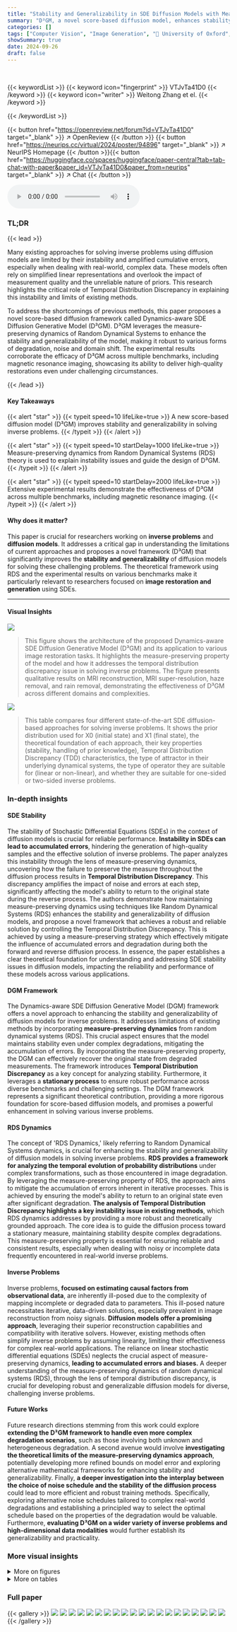 ```yaml
---
title: "Stability and Generalizability in SDE Diffusion Models with Measure-Preserving Dynamics"
summary: "D³GM, a novel score-based diffusion model, enhances stability & generalizability in solving inverse problems by leveraging measure-preserving dynamics, enabling robust image reconstruction across dive..."
categories: []
tags: ["Computer Vision", "Image Generation", "🏢 University of Oxford",]
showSummary: true
date: 2024-09-26
draft: false
---
```


<br>

{{< keywordList >}}
{{< keyword icon="fingerprint" >}} VTJvTa41D0 {{< /keyword >}}
{{< keyword icon="writer" >}} Weitong Zhang et el. {{< /keyword >}}
 
{{< /keywordList >}}

{{< button href="https://openreview.net/forum?id=VTJvTa41D0" target="_blank" >}}
↗ OpenReview
{{< /button >}}
{{< button href="https://neurips.cc/virtual/2024/poster/94896" target="_blank" >}}
↗ NeurIPS Homepage
{{< /button >}}{{< button href="https://huggingface.co/spaces/huggingface/paper-central?tab=tab-chat-with-paper&paper_id=VTJvTa41D0&paper_from=neurips" target="_blank" >}}
↗ Chat
{{< /button >}}



<audio controls>
    <source src="https://ai-paper-reviewer.com/VTJvTa41D0/podcast.wav" type="audio/wav">
    Your browser does not support the audio element.
</audio>


### TL;DR


{{< lead >}}

Many existing approaches for solving inverse problems using diffusion models are limited by their instability and amplified cumulative errors, especially when dealing with real-world, complex data.  These models often rely on simplified linear representations and overlook the impact of measurement quality and the unreliable nature of priors. This research highlights the critical role of Temporal Distribution Discrepancy in explaining this instability and limits of existing methods.

To address the shortcomings of previous methods, this paper proposes a novel score-based diffusion framework called Dynamics-aware SDE Diffusion Generative Model (D³GM). D³GM leverages the measure-preserving dynamics of Random Dynamical Systems to enhance the stability and generalizability of the model, making it robust to various forms of degradation, noise and domain shift. The experimental results corroborate the efficacy of D³GM across multiple benchmarks, including magnetic resonance imaging, showcasing its ability to deliver high-quality restorations even under challenging circumstances.

{{< /lead >}}


#### Key Takeaways

{{< alert "star" >}}
{{< typeit speed=10 lifeLike=true >}} A new score-based diffusion model (D³GM) improves stability and generalizability in solving inverse problems. {{< /typeit >}}
{{< /alert >}}

{{< alert "star" >}}
{{< typeit speed=10 startDelay=1000 lifeLike=true >}} Measure-preserving dynamics from Random Dynamical Systems (RDS) theory is used to explain instability issues and guide the design of D³GM. {{< /typeit >}}
{{< /alert >}}

{{< alert "star" >}}
{{< typeit speed=10 startDelay=2000 lifeLike=true >}} Extensive experimental results demonstrate the effectiveness of D³GM across multiple benchmarks, including magnetic resonance imaging. {{< /typeit >}}
{{< /alert >}}

#### Why does it matter?
This paper is crucial for researchers working on **inverse problems** and **diffusion models**. It addresses a critical gap in understanding the limitations of current approaches and proposes a novel framework (D³GM) that significantly improves the **stability and generalizability** of diffusion models for solving these challenging problems. The theoretical framework using RDS and the experimental results on various benchmarks make it particularly relevant to researchers focused on **image restoration and generation** using SDEs.

------
#### Visual Insights



![](https://ai-paper-reviewer.com/VTJvTa41D0/figures_5_1.jpg)

> This figure shows the architecture of the proposed Dynamics-aware SDE Diffusion Generative Model (D³GM) and its application to various image restoration tasks.  It highlights the measure-preserving property of the model and how it addresses the temporal distribution discrepancy issue in solving inverse problems. The figure presents qualitative results on MRI reconstruction, MRI super-resolution, haze removal, and rain removal, demonstrating the effectiveness of D³GM across different domains and complexities.





![](https://ai-paper-reviewer.com/VTJvTa41D0/tables_3_1.jpg)

> This table compares four different state-of-the-art SDE diffusion-based approaches for solving inverse problems.  It shows the prior distribution used for X0 (initial state) and X1 (final state), the theoretical foundation of each approach, their key properties (stability, handling of prior knowledge), Temporal Distribution Discrepancy (TDD) characteristics, the type of attractor in their underlying dynamical systems, the type of operator they are suitable for (linear or non-linear), and whether they are suitable for one-sided or two-sided inverse problems.





### In-depth insights


#### SDE Stability
The stability of Stochastic Differential Equations (SDEs) in the context of diffusion models is crucial for reliable performance.  **Instability in SDEs can lead to accumulated errors**, hindering the generation of high-quality samples and the effective solution of inverse problems. The paper analyzes this instability through the lens of measure-preserving dynamics, uncovering how the failure to preserve the measure throughout the diffusion process results in **Temporal Distribution Discrepancy**. This discrepancy amplifies the impact of noise and errors at each step, significantly affecting the model's ability to return to the original state during the reverse process. The authors demonstrate how maintaining measure-preserving dynamics using techniques like Random Dynamical Systems (RDS) enhances the stability and generalizability of diffusion models, and propose a novel framework that achieves a robust and reliable solution by controlling the Temporal Distribution Discrepancy. This is achieved by using a measure-preserving strategy which effectively mitigate the influence of accumulated errors and degradation during both the forward and reverse diffusion process. In essence, the paper establishes a clear theoretical foundation for understanding and addressing SDE stability issues in diffusion models, impacting the reliability and performance of these models across various applications.

#### DGM Framework
The Dynamics-aware SDE Diffusion Generative Model (DGM) framework offers a novel approach to enhancing the stability and generalizability of diffusion models for inverse problems.  It addresses limitations of existing methods by incorporating **measure-preserving dynamics** from random dynamical systems (RDS). This crucial aspect ensures that the model maintains stability even under complex degradations, mitigating the accumulation of errors. By incorporating the measure-preserving property, the DGM can effectively recover the original state from degraded measurements.  The framework introduces **Temporal Distribution Discrepancy** as a key concept for analyzing stability. Furthermore, it leverages a **stationary process** to ensure robust performance across diverse benchmarks and challenging settings.  The DGM framework represents a significant theoretical contribution, providing a more rigorous foundation for score-based diffusion models, and promises a powerful enhancement in solving various inverse problems.

#### RDS Dynamics
The concept of 'RDS Dynamics,' likely referring to Random Dynamical Systems dynamics, is crucial for enhancing the stability and generalizability of diffusion models in solving inverse problems.  **RDS provides a framework for analyzing the temporal evolution of probability distributions** under complex transformations, such as those encountered in image degradation. By leveraging the measure-preserving property of RDS, the approach aims to mitigate the accumulation of errors inherent in iterative processes.  This is achieved by ensuring the model's ability to return to an original state even after significant degradation.  **The analysis of Temporal Distribution Discrepancy highlights a key instability issue in existing methods**, which RDS dynamics addresses by providing a more robust and theoretically grounded approach. The core idea is to guide the diffusion process toward a stationary measure, maintaining stability despite complex degradations. This measure-preserving property is essential for ensuring reliable and consistent results, especially when dealing with noisy or incomplete data frequently encountered in real-world inverse problems.

#### Inverse Problems
Inverse problems, **focused on estimating causal factors from observational data**, are inherently ill-posed due to the complexity of mapping incomplete or degraded data to parameters.  This ill-posed nature necessitates iterative, data-driven solutions, especially prevalent in image reconstruction from noisy signals. **Diffusion models offer a promising approach**, leveraging their superior reconstruction capabilities and compatibility with iterative solvers. However, existing methods often simplify inverse problems by assuming linearity, limiting their effectiveness for complex real-world applications. The reliance on linear stochastic differential equations (SDEs) neglects the crucial aspect of measure-preserving dynamics, **leading to accumulated errors and biases.**  A deeper understanding of the measure-preserving dynamics of random dynamical systems (RDS), through the lens of temporal distribution discrepancy, is crucial for developing robust and generalizable diffusion models for diverse, challenging inverse problems.

#### Future Works
Future research directions stemming from this work could explore **extending the D³GM framework to handle even more complex degradation scenarios**, such as those involving both unknown and heterogeneous degradation.  A second avenue would involve **investigating the theoretical limits of the measure-preserving dynamics approach**, potentially developing more refined bounds on model error and exploring alternative mathematical frameworks for enhancing stability and generalizability.  Finally, **a deeper investigation into the interplay between the choice of noise schedule and the stability of the diffusion process** could lead to more efficient and robust training methods.  Specifically, exploring alternative noise schedules tailored to complex real-world degradations and establishing a principled way to select the optimal schedule based on the properties of the degradation would be valuable.  Furthermore, **evaluating D³GM on a wider variety of inverse problems and high-dimensional data modalities** would further establish its generalizability and practicality.


### More visual insights

<details>
<summary>More on figures
</summary>


![](https://ai-paper-reviewer.com/VTJvTa41D0/figures_7_1.jpg)

> This figure illustrates the proposed Dynamics-aware SDE Diffusion Generative Model (D³GM) for solving inverse problems.  It highlights the importance of measure-preserving dynamics in maintaining stability during the diffusion process and addresses the issue of temporal distribution discrepancy. The figure shows the architecture of D³GM, which involves a forward and reverse process. The model is applied to various tasks including MRI reconstruction, MRI super-resolution, real dense haze removal, and rain removal, with reconstruction results shown for each task. These results are compared to the ground truth, demonstrating the effectiveness of D³GM in restoring high-quality images from degraded inputs.


![](https://ai-paper-reviewer.com/VTJvTa41D0/figures_7_2.jpg)

> This figure displays sampling trajectories of different SDE diffusion models over time.  It visually demonstrates the stability and instability of various approaches. The top row shows the sampling trajectory of a standard Score-based Generative Model (SGM). The middle rows showcase transitionary SGMs, specifically, a Coefficient Decoupled SDE (Coef. Dec. SDE) and an Ornstein-Uhlenbeck SDE (OU SDE). The bottom row illustrates the sampling trajectory of the proposed Dynamics-aware SDE Diffusion Generative Model (D³GM). By comparing the trajectories across different models, the figure highlights the stability and generalizability advantages of the D³GM in handling challenging inverse problems. The instability of other models is evidenced by their failure to consistently converge towards the target distribution.


![](https://ai-paper-reviewer.com/VTJvTa41D0/figures_24_1.jpg)

> This figure illustrates the concept of reverse initialization and its relation to the basin of attraction in the context of the proposed diffusion model. The left side shows a schematic of the forward and reverse diffusion processes.  The forward process (red arrow) maps the high-quality image (x₀) to the low-quality observation (y) through the operator A. The reverse process (brown arrow) aims to recover x₀ from y.  The dotted oval represents the basin of attraction around the true high-quality image (x₀). The right-hand side provides a visual interpretation in a three-dimensional space. Each curve represents the probability distribution at a different time step. As the reverse process progresses (indicated by the red arrows), the distribution shifts from being spread out around y to being concentrated around the actual image (x₀).  The success of the reverse process depends on whether it starts in the basin of attraction (as shown). Starting far outside the basin of attraction can lead to the diffusion process converging to a point other than x₀. 


![](https://ai-paper-reviewer.com/VTJvTa41D0/figures_25_1.jpg)

> This figure displays qualitative comparison results for deraining and dehazing tasks.  It shows low-quality (LQ) images, images processed by the Dynamics-aware SDE Diffusion Generative Model (D³GM), and ground truth (GT) high-quality images side-by-side for various examples in each task, demonstrating the visual quality improvement achieved by the proposed method.


![](https://ai-paper-reviewer.com/VTJvTa41D0/figures_26_1.jpg)

> This figure displays the deraining results of the proposed D³GM method on images with heavy rain.  It shows three columns: the first shows the low-quality (LQ) images with heavy rain streaks, the second shows the images after deraining with D³GM, and the third shows the ground truth (GT) images.  The results demonstrate the ability of the D³GM model to effectively remove rain streaks while preserving image details and quality.


![](https://ai-paper-reviewer.com/VTJvTa41D0/figures_27_1.jpg)

> This figure showcases the performance of the D³GM model on real-world hazy images. It presents three columns: the first shows the low-quality (LQ) hazy input images, the second displays the images restored by the D³GM model (D³GM (ours)), and the third shows the corresponding ground truth (GT) images.  The results demonstrate the model's ability to effectively remove haze from real-world images, preserving details and improving visual quality.


![](https://ai-paper-reviewer.com/VTJvTa41D0/figures_28_1.jpg)

> This figure shows the MRI reconstruction results obtained using the proposed D³GM method compared to the ground truth (GT) and low-quality (LQ) images.  The results are presented for two different undersampling rates (8x and 16x) and two encoding directions (Frequency-encoding and Phase-encoding).  It illustrates the model's performance in reconstructing MRI images from undersampled k-space data, highlighting its effectiveness in handling different undersampling levels and encoding schemes.


![](https://ai-paper-reviewer.com/VTJvTa41D0/figures_29_1.jpg)

> This figure displays the results of MRI super-resolution using the proposed D³GM method.  It shows the low-quality (LQ) input images, the results produced by D³GM, and the ground truth (GT) images. The images are arranged in columns, with each column representing a different sample. This visualization allows for a qualitative assessment of the model's performance on in-domain data.


![](https://ai-paper-reviewer.com/VTJvTa41D0/figures_30_1.jpg)

> This figure shows the architecture of the proposed Dynamics-aware SDE Diffusion Generative Model (D³GM) and illustrates its application to various image restoration tasks.  The left side shows the overall framework with the forward and reverse processes using measure-preserving dynamics to enhance stability. The right side presents qualitative results of D³GM on four different tasks: MRI reconstruction (with 8x and 16x undersampling), MRI super-resolution (4x upscaling), real dense haze removal and rain removal, demonstrating its effectiveness across diverse image restoration problems.


![](https://ai-paper-reviewer.com/VTJvTa41D0/figures_31_1.jpg)

> This figure shows the results of MRI reconstruction using the proposed D³GM method.  Two different undersampling rates (8x and 16x) were used, and results are displayed for both frequency-encoding and phase-encoding directions. For each undersampling rate and direction, the low-quality (LQ) input image, the reconstruction result from D³GM, and the ground truth (GT) are shown side-by-side for comparison. This visualization helps to illustrate the performance of D³GM across different undersampling scenarios and encoding directions, demonstrating its ability to reconstruct high-quality images from undersampled data.


</details>




<details>
<summary>More on tables
</summary>


![](https://ai-paper-reviewer.com/VTJvTa41D0/tables_6_1.jpg)
> This table compares four different SDE diffusion-based approaches: SGM, IR-SDE, I2SB, and the proposed D³GM.  It highlights key differences in their prior distributions (p(X0), p(X1)), theoretical foundations, properties, and whether they are suitable for linear, nonlinear, or blind inverse problems.  D³GM is shown to improve on stability and robustness compared to existing methods.

![](https://ai-paper-reviewer.com/VTJvTa41D0/tables_8_1.jpg)
> This table presents the quantitative results of the fastMRI dataset using different acceleration rates (x8 and x16).  The performance of various methods, including ZeroFilling, D5C5, DAGAN, SwinMR, DiffuseRecon, CDiffMR, and the proposed D³GM, is evaluated using PSNR, SSIM, and LPIPS metrics.  Higher PSNR and SSIM values, and lower LPIPS values indicate better image reconstruction quality.

![](https://ai-paper-reviewer.com/VTJvTa41D0/tables_8_2.jpg)
> This table presents the quantitative results of MRI super-resolution (SR) experiments conducted on the IXI dataset.  It specifically focuses on the performance of various methods on unseen datasets, showcasing the generalizability and robustness of the approaches across different domains and acquisition parameters. The table includes PSNR and SSIM scores, which are common image quality metrics,  for multiple methods, including the proposed D³GM model, on three different datasets (HH, Guys, and IOP).  Higher scores indicate better performance.  The 'unseen datasets' aspect highlights the importance of the cross-domain generalization capabilities assessed.

![](https://ai-paper-reviewer.com/VTJvTa41D0/tables_9_1.jpg)
> This table compares the performance of the proposed D³GM model against other state-of-the-art deraining methods on the rain200H dataset.  The metrics used for comparison are PSNR (Peak Signal-to-Noise Ratio), SSIM (Structural Similarity Index), the number of parameters, and FLOPs (floating point operations).  The table shows that D³GM achieves competitive performance with a smaller number of FLOPs, suggesting improved efficiency.

![](https://ai-paper-reviewer.com/VTJvTa41D0/tables_9_2.jpg)
> This table compares various SDE diffusion-based approaches, including SGMs, transitionary SGMs and the proposed D³GM.  It contrasts their prior distributions, the underlying SDEs used (linear, mean-reverting, or measure-preserving), and their properties, highlighting the advantages of the D³GM. Specifically, it shows how D³GM achieves greater robustness and stability by utilizing measure-preserving RDS.

![](https://ai-paper-reviewer.com/VTJvTa41D0/tables_22_1.jpg)
> This table provides details on the datasets used in the MRI reconstruction and super-resolution experiments.  It lists the source and target domains, including the number of subjects and slices used for training and testing.  For the source domain (HH IXI Brain), information on the hospital, scanner type, repetition time, echo train length, matrix size and receiver coil type are also provided.  The target domains (Guys IXI Brain and IOP IXI Brain) include similar information, with some data missing for IOP (e.g., sequence parameters).  This information is crucial for understanding and reproducing the experimental results. 

![](https://ai-paper-reviewer.com/VTJvTa41D0/tables_22_2.jpg)
> This table presents a quantitative comparison of different deraining methods on the Rain100H and Rain100L datasets.  The metrics used are PSNR (Peak Signal-to-Noise Ratio), SSIM (Structural Similarity Index), and LPIPS (Learned Perceptual Image Patch Similarity). Higher PSNR and SSIM values, and lower LPIPS values indicate better deraining performance.  The best performing method for each metric is shown in bold, while the second-best is underlined.

</details>




### Full paper

{{< gallery >}}
<img src="https://ai-paper-reviewer.com/VTJvTa41D0/1.png" class="grid-w50 md:grid-w33 xl:grid-w25" />
<img src="https://ai-paper-reviewer.com/VTJvTa41D0/2.png" class="grid-w50 md:grid-w33 xl:grid-w25" />
<img src="https://ai-paper-reviewer.com/VTJvTa41D0/3.png" class="grid-w50 md:grid-w33 xl:grid-w25" />
<img src="https://ai-paper-reviewer.com/VTJvTa41D0/4.png" class="grid-w50 md:grid-w33 xl:grid-w25" />
<img src="https://ai-paper-reviewer.com/VTJvTa41D0/5.png" class="grid-w50 md:grid-w33 xl:grid-w25" />
<img src="https://ai-paper-reviewer.com/VTJvTa41D0/6.png" class="grid-w50 md:grid-w33 xl:grid-w25" />
<img src="https://ai-paper-reviewer.com/VTJvTa41D0/7.png" class="grid-w50 md:grid-w33 xl:grid-w25" />
<img src="https://ai-paper-reviewer.com/VTJvTa41D0/8.png" class="grid-w50 md:grid-w33 xl:grid-w25" />
<img src="https://ai-paper-reviewer.com/VTJvTa41D0/9.png" class="grid-w50 md:grid-w33 xl:grid-w25" />
<img src="https://ai-paper-reviewer.com/VTJvTa41D0/10.png" class="grid-w50 md:grid-w33 xl:grid-w25" />
<img src="https://ai-paper-reviewer.com/VTJvTa41D0/11.png" class="grid-w50 md:grid-w33 xl:grid-w25" />
<img src="https://ai-paper-reviewer.com/VTJvTa41D0/12.png" class="grid-w50 md:grid-w33 xl:grid-w25" />
<img src="https://ai-paper-reviewer.com/VTJvTa41D0/13.png" class="grid-w50 md:grid-w33 xl:grid-w25" />
<img src="https://ai-paper-reviewer.com/VTJvTa41D0/14.png" class="grid-w50 md:grid-w33 xl:grid-w25" />
<img src="https://ai-paper-reviewer.com/VTJvTa41D0/15.png" class="grid-w50 md:grid-w33 xl:grid-w25" />
<img src="https://ai-paper-reviewer.com/VTJvTa41D0/16.png" class="grid-w50 md:grid-w33 xl:grid-w25" />
<img src="https://ai-paper-reviewer.com/VTJvTa41D0/17.png" class="grid-w50 md:grid-w33 xl:grid-w25" />
<img src="https://ai-paper-reviewer.com/VTJvTa41D0/18.png" class="grid-w50 md:grid-w33 xl:grid-w25" />
<img src="https://ai-paper-reviewer.com/VTJvTa41D0/19.png" class="grid-w50 md:grid-w33 xl:grid-w25" />
<img src="https://ai-paper-reviewer.com/VTJvTa41D0/20.png" class="grid-w50 md:grid-w33 xl:grid-w25" />
{{< /gallery >}}